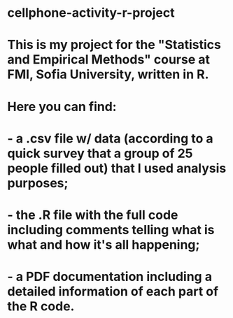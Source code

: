 # cellphone-activity-r-project

# This is my project for the "Statistics and Empirical Methods" course at FMI, Sofia University, written in R.
# Here you can find:
# - a .csv file w/ data (according to a quick survey that a group of 25 people filled out) that I used analysis purposes;
# - the .R file with the full code including comments telling what is what and how it's all happening;
# - a PDF documentation including a detailed information of each part of the R code.
